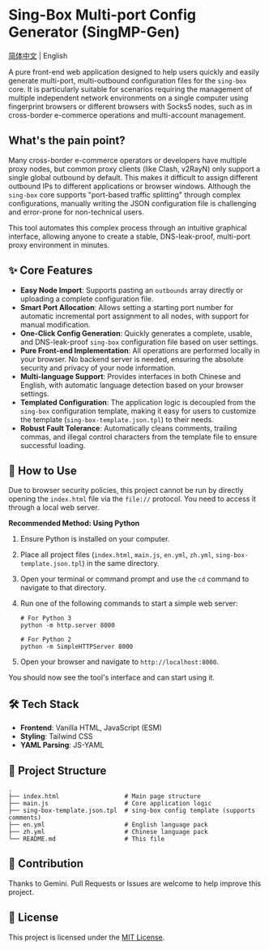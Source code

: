 # Sing-Box Multi-port Config Generator (SingMP-Gen)

[简体中文](/README.md) | English

A pure front-end web application designed to help users quickly and easily generate multi-port, multi-outbound configuration files for the `sing-box` core. It is particularly suitable for scenarios requiring the management of multiple independent network environments on a single computer using fingerprint browsers or different browsers with Socks5 nodes, such as in cross-border e-commerce operations and multi-account management.

## What's the pain point?

Many cross-border e-commerce operators or developers have multiple proxy nodes, but common proxy clients (like Clash, v2RayN) only support a single global outbound by default. This makes it difficult to assign different outbound IPs to different applications or browser windows. Although the `sing-box` core supports "port-based traffic splitting" through complex configurations, manually writing the JSON configuration file is challenging and error-prone for non-technical users.

This tool automates this complex process through an intuitive graphical interface, allowing anyone to create a stable, DNS-leak-proof, multi-port proxy environment in minutes.

## ✨ Core Features

- **Easy Node Import**: Supports pasting an `outbounds` array directly or uploading a complete configuration file.
- **Smart Port Allocation**: Allows setting a starting port number for automatic incremental port assignment to all nodes, with support for manual modification.
- **One-Click Config Generation**: Quickly generates a complete, usable, and DNS-leak-proof `sing-box` configuration file based on user settings.
- **Pure Front-end Implementation**: All operations are performed locally in your browser. No backend server is needed, ensuring the absolute security and privacy of your node information.
- **Multi-language Support**: Provides interfaces in both Chinese and English, with automatic language detection based on your browser settings.
- **Templated Configuration**: The application logic is decoupled from the `sing-box` configuration template, making it easy for users to customize the template (`sing-box-template.json.tpl`) to their needs.
- **Robust Fault Tolerance**: Automatically cleans comments, trailing commas, and illegal control characters from the template file to ensure successful loading.

## 🚀 How to Use

Due to browser security policies, this project cannot be run by directly opening the `index.html` file via the `file://` protocol. You need to access it through a local web server.

**Recommended Method: Using Python**

1. Ensure Python is installed on your computer.

2. Place all project files (`index.html`, `main.js`, `en.yml`, `zh.yml`, `sing-box-template.json.tpl`) in the same directory.

3. Open your terminal or command prompt and use the `cd` command to navigate to that directory.

4. Run one of the following commands to start a simple web server:

   ```
   # For Python 3
   python -m http.server 8000
   
   # For Python 2
   python -m SimpleHTTPServer 8000
   ```

5. Open your browser and navigate to `http://localhost:8000`.

You should now see the tool's interface and can start using it.

## 🛠️ Tech Stack

- **Frontend**: Vanilla HTML, JavaScript (ESM)
- **Styling**: Tailwind CSS
- **YAML Parsing**: JS-YAML

## 📁 Project Structure

```
.
├── index.html                  # Main page structure
├── main.js                     # Core application logic
├── sing-box-template.json.tpl  # sing-box config template (supports comments)
├── en.yml                      # English language pack
├── zh.yml                      # Chinese language pack
└── README.md                   # This file
```

## 🤝 Contribution

Thanks to Gemini. Pull Requests or Issues are welcome to help improve this project.

## 📄 License

This project is licensed under the [MIT License](https://opensource.org/licenses/MIT).